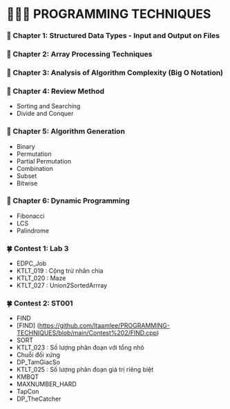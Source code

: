#         👨🏻‍💻 PROGRAMMING TECHNIQUES
### 📕 Chapter 1: Structured Data Types - Input and Output on Files
### 📕 Chapter 2: Array Processing Techniques
### 📕 Chapter 3: Analysis of Algorithm Complexity (Big O Notation)
### 📕 Chapter 4: Review Method
- Sorting and Searching
- Divide and Conquer
### 📕 Chapter 5: Algorithm Generation
- Binary
- Permutation
- Partial Permutation
- Combination
- Subset
- Bitwise
### 📕 Chapter 6: Dynamic Programming
- Fibonacci
- LCS
- Palindrome
### 🍀 Contest 1: Lab 3 
- EDPC_Job
- KTLT_019 : Cộng trừ nhân chia
- KTLT_020 : Maze
- KTLT_027 : Union2SortedArrray

### 🍀 Contest 2: ST001
- FIND
- [FIND] (https://github.com/ltaamlee/PROGRAMMING-TECHNIQUES/blob/main/Contest%202/FIND.cpp)
- SORT
- KTLT_023 : Số lượng phân đoạn với tổng nhỏ
- Chuỗi đối xứng
- DP_TamGiacSo
- KTLT_025 : Số lượng phân đoạn giá trị riêng biệt
- KMBQT
- MAXNUMBER_HARD
- TapCon
- DP_TheCatcher
